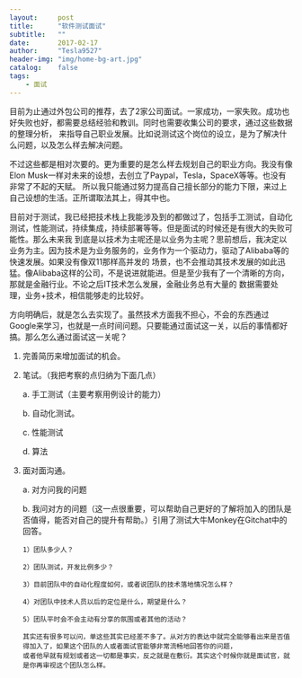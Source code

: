 ```yaml
---
layout:     post
title:      "软件测试面试"
subtitle:   ""
date:       2017-02-17
author:     "Tesla9527"
header-img: "img/home-bg-art.jpg"
catalog:    false
tags:
    - 面试
---
```

目前为止通过外包公司的推荐，去了2家公司面试。一家成功，一家失败。成功也好失败也好，都需要总结经验和教训。同时也需要收集公司的要求，通过这些数据的整理分析，
来指导自己职业发展。比如说测试这个岗位的设立，是为了解决什么问题，以及怎么样去解决问题。

不过这些都是相对次要的。更为重要的是怎么样去规划自己的职业方向。我没有像Elon Musk一样对未来的设想，去创立了Paypal，Tesla，SpaceX等等。也没有非常了不起的天赋。
所以我只能通过努力提高自己擅长部分的能力下限，来过上自己设想的生活。正所谓取法其上，得其中也。

目前对于测试，我已经把技术栈上我能涉及到的都做过了，包括手工测试，自动化测试，性能测试，持续集成，持续部署等等。但是面试的时候还是有很大的失败可能性。那么未来我
到底是以技术为主呢还是以业务为主呢？思前想后，我决定以业务为主。因为技术是为业务服务的，业务作为一个驱动力，驱动了Alibaba等的快速发展。如果没有像双11那样高并发的
场景，也不会推动其技术发展的如此迅猛。像Alibaba这样的公司，不是说进就能进。但是至少我有了一个清晰的方向，那就是金融行业。不论之后IT技术怎么发展，金融业务总有大量的
数据需要处理，业务+技术，相信能够走的比较好。

方向明确后，就是怎么去实现了。虽然技术方面我不担心，不会的东西通过Google来学习，也就是一点时间问题。只要能通过面试这一关，以后的事情都好搞。那么怎么通过面试这一关呢？

1. 完善简历来增加面试的机会。

2. 笔试。（我把考察的点归纳为下面几点）

	a. 手工测试（主要考察用例设计的能力）
	
	b. 自动化测试。
	
	c. 性能测试
	
	d. 算法

3. 面对面沟通。

	a. 对方问我的问题
	
	b. 我问对方的问题（这一点很重要，可以帮助自己更好的了解将加入的团队是否值得，能否对自己的提升有帮助。）引用了测试大牛Monkey在Gitchat中的回答。
	
	   1）团队多少人？
	   
	   2）团队测试，开发比例多少？
	   
	   3）目前团队中的自动化程度如何，或者说团队的技术落地情况怎么样？
	   
	   4）对团队中技术人员以后的定位是什么，期望是什么？
	   
	   5）团队平时会不会主动有分享的氛围或者其他的活动？
	   
	   其实还有很多可以问，单这些其实已经差不多了。从对方的表达中就完全能够看出来是否值得加入了，如果这个团队的人或者面试官能够非常流畅地回答你的问题，
	   或者他早就有规划或者这一切都是事实，反之就是在敷衍。其实这个时候你就是面试官，就是你再审视这个团队怎么样。